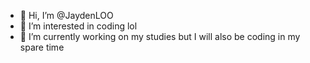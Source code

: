 - 👋 Hi, I’m @JaydenLOO
- 👀 I’m interested in coding lol
- 🌱 I’m currently working on my studies but I will also be coding in my spare time


<!---
JaydenLOO/JaydenLOO is a ✨ special ✨ repository because its `README.md` (this file) appears on your GitHub profile.
You can click the Preview link to take a look at your changes.
--->
